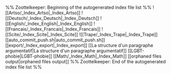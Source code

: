 %% Zoottelkeeper: Beginning of the autogenerated index file list  %%
 ![[Artso/_Index_Artso|_Index_Artso]]
 ![[Deutsch/_Index_Deutsch|_Index_Deutsch]]
 ![[English/_Index_English|_Index_English]]
 ![[Francais/_Index_Francais|_Index_Francais]]
 ![[Scite/_Index_Scite|_Index_Scite]]
 ![[Trape/_Index_Trape|_Index_Trape]]
 [[auto_commit_push.sh|auto_commit_push.sh]]
 [[export/_Index_export|_Index_export]]
 [[La structure d'un paragraphe argumentatif|La structure d'un paragraphe argumentatif]]
 [[LGBT-phobie|LGBT-phobie]]
 [[Math/_Index_Math|_Index_Math]]
 [[orphaned files output|orphaned files output]]
%% Zoottelkeeper: End of the autogenerated index file list  %%
